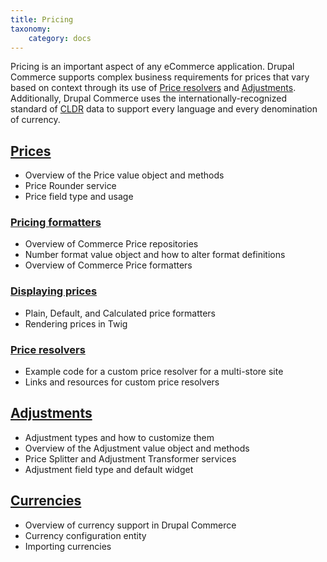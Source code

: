 ```yaml
---
title: Pricing
taxonomy:
    category: docs
---
```


Pricing is an important aspect of any eCommerce application. Drupal Commerce supports complex business requirements for prices that vary based on context through its use of [Price resolvers](price-resolvers) and [Adjustments](adjustments). Additionally, Drupal Commerce uses the internationally-recognized standard of [CLDR] data to support every language and every denomination of currency.

## [Prices](../prices)

- Overview of the Price value object and methods
- Price Rounder service
- Price field type and usage

### [Pricing formatters](../prices/#pricing-formatters)

- Overview of Commerce Price repositories
- Number format value object and how to alter format definitions
- Overview of Commerce Price formatters

### [Displaying prices](../prices/#displaying-prices)

- Plain, Default, and Calculated price formatters
- Rendering prices in Twig

### [Price resolvers](../prices/#price-resolvers)

- Example code for a custom price resolver for a multi-store site
- Links and resources for custom price resolvers

## [Adjustments](../adjustments)

- Adjustment types and how to customize them
- Overview of the Adjustment value object and methods
- Price Splitter and Adjustment Transformer services
- Adjustment field type and default widget

## [Currencies](../currencies)

- Overview of currency support in Drupal Commerce
- Currency configuration entity
- Importing currencies

[CLDR]: http://cldr.unicode.org/
